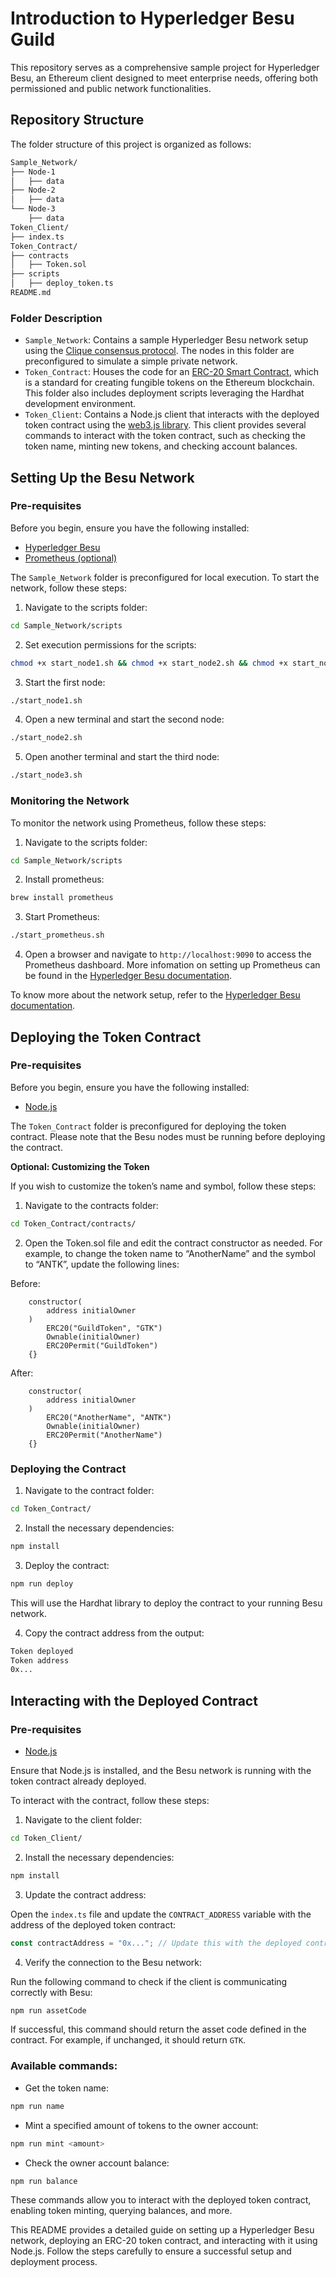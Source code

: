 # Introduction to Hyperledger Besu Guild

This repository serves as a comprehensive sample project for Hyperledger Besu, an Ethereum client designed to meet enterprise needs, offering both permissioned and public network functionalities.

## Repository Structure

The folder structure of this project is organized as follows:

```bash
Sample_Network/
├── Node-1
│   ├── data
├── Node-2
│   ├── data
└── Node-3
    ├── data
Token_Client/
├── index.ts
Token_Contract/
├── contracts
│   ├── Token.sol
├── scripts
│   ├── deploy_token.ts
README.md
```

### Folder Description

- `Sample_Network`: Contains a sample Hyperledger Besu network setup using the [Clique consensus protocol](https://besu.hyperledger.org/private-networks/tutorials/clique). The nodes in this folder are preconfigured to simulate a simple private network.
- `Token_Contract`: Houses the code for an [ERC-20 Smart Contract](https://ethereum.org/en/developers/docs/standards/tokens/erc-20/), which is a standard for creating fungible tokens on the Ethereum blockchain. This folder also includes deployment scripts leveraging the Hardhat development environment.
- `Token_Client`: Contains a Node.js client that interacts with the deployed token contract using the [web3.js library](https://web3js.readthedocs.io/en/v1.10.0/). This client provides several commands to interact with the token contract, such as checking the token name, minting new tokens, and checking account balances.

## Setting Up the Besu Network

### Pre-requisites

Before you begin, ensure you have the following installed:

- [Hyperledger Besu](https://besu.hyperledger.org/private-networks/get-started/install/binary-distribution)
- [Prometheus (optional)](https://prometheus.io/download/)

The `Sample_Network` folder is preconfigured for local execution. To start the network, follow these steps:

1. Navigate to the scripts folder:

```bash
cd Sample_Network/scripts
```

2. Set execution permissions for the scripts:

```bash
chmod +x start_node1.sh && chmod +x start_node2.sh && chmod +x start_node3.sh
```

3. Start the first node:

```bash
./start_node1.sh
```

4. Open a new terminal and start the second node:

```bash
./start_node2.sh
```

5. Open another terminal and start the third node:

```bash
./start_node3.sh
```

### Monitoring the Network

To monitor the network using Prometheus, follow these steps:

1. Navigate to the scripts folder:

```bash
cd Sample_Network/scripts
```

2. Install prometheus:

```bash
brew install prometheus
```

3. Start Prometheus:

```bash
./start_prometheus.sh
```

4. Open a browser and navigate to `http://localhost:9090` to access the Prometheus dashboard. More infomation on setting up Prometheus can be found in the [Hyperledger Besu documentation](https://besu.hyperledger.org/development/public-networks/how-to/monitor/metrics#view-prometheus-graphical-interface).

To know more about the network setup, refer to the [Hyperledger Besu documentation](https://besu.hyperledger.org/private-networks/tutorials/clique).

## Deploying the Token Contract

### Pre-requisites

Before you begin, ensure you have the following installed:

- [Node.js](https://nodejs.org/en)

The `Token_Contract` folder is preconfigured for deploying the token contract. Please note that the Besu nodes must be running before deploying the contract.

**Optional: Customizing the Token**

If you wish to customize the token’s name and symbol, follow these steps:

1. Navigate to the contracts folder:

```bash
cd Token_Contract/contracts/
```

2. Open the Token.sol file and edit the contract constructor as needed. For example, to change the token name to “AnotherName” and the symbol to “ANTK”, update the following lines:

Before:

```solidity
    constructor(
        address initialOwner
    )
        ERC20("GuildToken", "GTK")
        Ownable(initialOwner)
        ERC20Permit("GuildToken")
    {}
```

After:

```solidity
    constructor(
        address initialOwner
    )
        ERC20("AnotherName", "ANTK")
        Ownable(initialOwner)
        ERC20Permit("AnotherName")
    {}
```

### Deploying the Contract

1. Navigate to the contract folder:

```bash
cd Token_Contract/
```

2. Install the necessary dependencies:

```bash
npm install
```

3. Deploy the contract:

```bash
npm run deploy
```

This will use the Hardhat library to deploy the contract to your running Besu network.

4. Copy the contract address from the output:

```bash
Token deployed
Token address
0x...
```

## Interacting with the Deployed Contract

### Pre-requisites

- [Node.js](https://nodejs.org/en)

Ensure that Node.js is installed, and the Besu network is running with the token contract already deployed.

To interact with the contract, follow these steps:

1. Navigate to the client folder:

```bash
cd Token_Client/
```

2. Install the necessary dependencies:

```bash
npm install
```

3. Update the contract address:

Open the `index.ts` file and update the `CONTRACT_ADDRESS` variable with the address of the deployed token contract:

```typescript
const contractAddress = "0x..."; // Update this with the deployed contract address
```

4. Verify the connection to the Besu network:

Run the following command to check if the client is communicating correctly with Besu:

```bash
npm run assetCode
```

If successful, this command should return the asset code defined in the contract. For example, if unchanged, it should return `GTK`.

### Available commands:

- Get the token name:

```bash
npm run name
```

- Mint a specified amount of tokens to the owner account:

```bash
npm run mint <amount>
```

- Check the owner account balance:

```bash
npm run balance
```

These commands allow you to interact with the deployed token contract, enabling token minting, querying balances, and more.

This README provides a detailed guide on setting up a Hyperledger Besu network, deploying an ERC-20 token contract, and interacting with it using Node.js. Follow the steps carefully to ensure a successful setup and deployment process.
